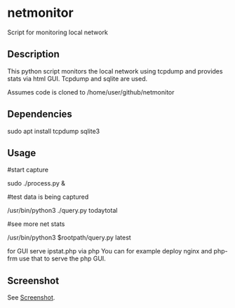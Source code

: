 # netmonitor

Script for monitoring local network

## Description

This python script monitors the local network using tcpdump and provides stats
via html GUI. Tcpdump and sqlite are used.

Assumes code is cloned to /home/user/github/netmonitor

## Dependencies

sudo apt install tcpdump sqlite3

## Usage

#start capture

sudo ./process.py &

#test data is being captured

/usr/bin/python3 ./query.py todaytotal

#see more net stats

/usr/bin/python3 $rootpath/query.py latest

for GUI
serve ipstat.php via php
You can for example deploy nginx and php-frm use that to serve the php GUI.

## Screenshot

See [Screenshot](https://github.com/mtseet/netmonitor/blob/master/Screenshot%20from%202022-01-16%2013-53-04.png).

